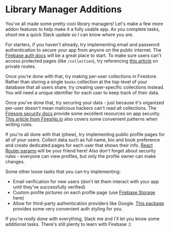 # Library Manager Additions

You've all made some pretty cool library managers! Let's make a few more addon features to help make it a fully usable app. As you complete tasks, shoot me a quick Slack update so I can know where you are.

For starters, if you haven't already, try implementing email and password authentication to secure your app from anyone on the public internet. The [Firebase auth docs](https://firebase.google.com/docs/auth/web/start) will be a great place to start. To make sure users can't access protected pages (like `/collection`), try referencing [this article](https://tylermcginnis.com/react-router-protected-routes-authentication/) on private routes.

Once you're done with that, try making per-user collections in Firestore. Rather than storing a single `books` collection at the top-level of your database that all users share, try creating user-specific collections instead. You will need a unique identifier for each user to keep track of their data.

Once you've done that, try securing your data - just because it's organized per-user doesn't mean malicious hackers can't read all collections. The [Firesore security docs](https://firebase.google.com/docs/firestore/security/overview) provide some excellent resources on app security. [This article from Fireship.io](https://fireship.io/snippets/firestore-rules-recipes/) also covers some convenient patterns when writing rules.

If you're all done with that (phew), try implementing public profile pages for all of your users. Collect data such as full name, bio and book preference and create dedicated pages for each user that shows their info. [React Router params](https://reacttraining.com/react-router/web/example/url-params) will be your friend here! Also don't forget about security rules - everyone can view profiles, but only the profile owner can make changes.

Some other loose tasks that you can try implementing:

- Email verification for new users (don't let them interact with your app until they've successfully verified)
- Custom profile pictures on each profile page (use [Firebase Storage](https://firebase.google.com/docs/storage/web/start) here)
- Allow for third-party authentication providers like Google. [This package](https://github.com/firebase/firebaseui-web-react) provides some very convenient auth styling for you.

If you're _really_ done with everything, Slack me and I'll let you know some additional tasks. There's still plenty to learn with Firebase :)
